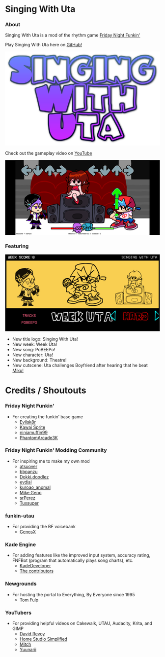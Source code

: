 # Singing With Uta

### About
Singing With Uta is a mod of the rhythm game [Friday Night Funkin'](https://fridaynightfunkin.fandom.com/wiki/Friday_Night_Funkin%27)

Play Singing With Uta here on [GitHub!](https://samjwu.github.io/SingingWithUta/)

![Singing With Uta Logo](SingingWithUtaLogo1.png)

Check out the gameplay video on [YouTube](https://www.youtube.com/watch?v=QEetPVv6LDQ)

[![Gameplay Video](utagameplay.png)](https://www.youtube.com/watch?v=QEetPVv6LDQ)

### Featuring

![Custom Week](weekuta.PNG)

- New title logo: Singing With Uta!
- New week: Week Uta!
- New song: PoBEEPo!
- New character: Uta!
- New background: Theatre!
- New cutscene: Uta challenges Boyfriend after hearing that he beat [Miku!](https://gamebanana.com/mods/44307)

# Credits / Shoutouts

### Friday Night Funkin'
- For creating the funkin’ base game
    - [Evilsk8r](https://twitter.com/evilsk8r)
    - [Kawai Sprite](https://twitter.com/kawaisprite)
    - [ninjamuffin99](https://twitter.com/ninja_muffin99)
    - [PhantomArcade3K](https://twitter.com/phantomarcade3k)

### Friday Night Funkin' Modding Community
- For inspiring me to make my own mod
    - [atsuover](https://gamebanana.com/members/1792259)
    - [bbpanzu](https://gamebanana.com/members/1764067)
    - [Dokki.doodlez](https://gamebanana.com/members/1814745)
    - [evdial](https://gamebanana.com/members/1771790)
    - [kuroao_anomal](https://gamebanana.com/members/1793932)
    - [Mike Geno](https://gamebanana.com/members/1894477)
    - [srPerez](https://gamebanana.com/members/1819241)
    - [Tuxsuper](https://gamebanana.com/members/1787500)

### funkin-utau
- For providing the BF voicebank
    - [GenosX](https://gamebanana.com/members/1771171)

### Kade Engine
- For adding features like the improved input system, accuracy rating, FNFBot (program that automatically plays song charts), etc.
    - [KadeDeveloper](https://twitter.com/KadeDeveloper)
    - [The contributors](https://github.com/KadeDev/Kade-Engine/graphs/contributors)

### Newgrounds
- For hosting the portal to Everything, By Everyone since 1995
    - [Tom Fulp](https://tomfulp.newgrounds.com/)

### YouTubers
- For providing helpful videos on Cakewalk, UTAU, Audacity, Krita, and GIMP
    - [David Revoy](https://www.youtube.com/c/DavidRevoy/about)
    - [Home Studio Simplified](https://www.youtube.com/c/Homestudiosimplified/about)
    - [Mitch](https://www.youtube.com/user/JustForFun7882/about)
    - [Yuunarii](https://www.youtube.com/c/Yuunarii/about)